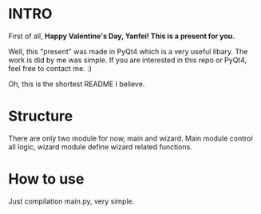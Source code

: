 
# INTRO

First of all, **Happy Valentine's Day, Yanfei! This is a present for you.**

Well, this "present" was made in PyQt4 which is a very useful libary. The work is did by me was simple. If you are interested in this repo or PyQt4, feel free to contact me. :)

Oh, this is the shortest README I believe.

# Structure

There are only two module for now, main and wizard. Main module control all logic, wizard module define wizard related functions. 

# How to use

Just compilation main.py, very simple.
